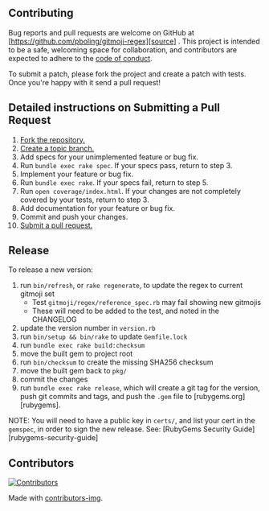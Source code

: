 ## Contributing

Bug reports and pull requests are welcome on GitHub at [https://github.com/pboling/gitmoji-regex][source]
. This project is intended to be a safe, welcoming space for collaboration, and contributors are expected to adhere to
the [code of conduct][conduct].

To submit a patch, please fork the project and create a patch with tests. Once you're happy with it send a pull request!

## Detailed instructions on Submitting a Pull Request

1. [Fork the repository.][fork]
2. [Create a topic branch.][branch]
3. Add specs for your unimplemented feature or bug fix.
4. Run `bundle exec rake spec`. If your specs pass, return to step 3.
5. Implement your feature or bug fix.
6. Run `bundle exec rake`. If your specs fail, return to step 5.
7. Run `open coverage/index.html`. If your changes are not completely covered
   by your tests, return to step 3.
8. Add documentation for your feature or bug fix.
9. Commit and push your changes.
10. [Submit a pull request.][pr]

[fork]: http://help.github.com/fork-a-repo/
[branch]: http://learn.github.com/p/branching.html
[pr]: http://help.github.com/send-pull-requests/

## Release

To release a new version:

1. run `bin/refresh`, or `rake regenerate`, to update the regex to current gitmoji set
   - Test `gitmoji/regex/reference_spec.rb` may fail showing new gitmojis
   - These will need to be added to the test, and noted in the CHANGELOG
2. update the version number in `version.rb`
3. run `bin/setup && bin/rake` to update `Gemfile.lock`
4. run `bundle exec rake build:checksum`
5. move the built gem to project root
6. run `bin/checksum` to create the missing SHA256 checksum
7. move the built gem back to `pkg/`
8. commit the changes
9. run `bundle exec rake release`, which will create a git tag for the version, push git commits and tags, and push the `.gem` file to [rubygems.org][rubygems].

NOTE: You will need to have a public key in `certs/`, and list your cert in the
`gemspec`, in order to sign the new release.
See: [RubyGems Security Guide][rubygems-security-guide]

## Contributors

[![Contributors](https://contrib.rocks/image?repo=pboling/gitmoji-regex)][contributors]

Made with [contributors-img][contrib-rocks].

[comment]: <> (Following links are used by README, CONTRIBUTING)

[conduct]: https://github.com/pboling/gitmoji-regex/blob/master/CODE_OF_CONDUCT.md

[contrib-rocks]: https://contrib.rocks

[contributors]: https://github.com/pboling/gitmoji-regex/graphs/contributors

[comment]: <> (Following links are used by README, CONTRIBUTING, Homepage)

[source]: https://github.com/pboling/gitmoji-regex/
